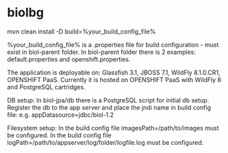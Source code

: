 biolbg
======
mvn clean install -D build=%your_build_config_file%

%your_build_config_file% is a .properties file for build configuration - must exist in biol-parent folder.
In biol-parent folder there is 2 examples: default.properties and openshift.properties. 

The application is deployable on: Glassfish 3.1, JBOSS 7.1, WildFly 8.1.0.CR1, OPENSHIFT PaaS. 
Currently it is hosted on OPENSHIFT PaaS with WildFly 8 and PostgreSQL cartridges.

DB setup:
In biol-jpa/db there is a PostgreSQL script for initial db setup.
Register the db to the app server and place the jndi name in build config file: e.g. appDatasource=jdbc/biol-1.2

Filesystem setup:
In the build config file imagesPath=/path/to/images must be configured.
In the build config file logPath=/path/to/appserver/log/folder/logfile.log must be configured.
